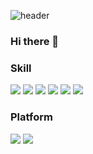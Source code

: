 <!--
**Sangmin-Jeon/Sangmin-Jeon** is a ✨ _special_ ✨ repository because its `README.md` (this file) appears on your GitHub profile.

Here are some ideas to get you started:

- 🔭 I’m currently working on ...
- 🌱 I’m currently learning ...
- 👯 I’m looking to collaborate on ...
- 🤔 I’m looking for help with ...
- 💬 Ask me about ...
- 📫 How to reach me: ...
- 😄 Pronouns: ...
- ⚡ Fun fact: ...
-->
![header](https://capsule-render.vercel.app/api?type=waving&color=3399FF&section=header&text=Sangmin's%20github&fontColor=ffffff)   
### Hi there 👋   
   
### Skill
<img src="https://img.shields.io/badge/-iOS-%23000000?logo=Apple&logoColor=white"/>   <img src="https://img.shields.io/badge/-Swift-white?logo=Swift&logoColor=orange"/>   <img src="https://img.shields.io/badge/-UIkit-orange"/>   <img src="https://img.shields.io/badge/-Ubuntu-red?logo=Ubuntu&logoColor=white"/>   <img src="https://img.shields.io/badge/-C-white?logo=C&logoColor=blue"/>   <img src="https://img.shields.io/badge/-Verilog-black?"/>
### Platform
<img src="https://img.shields.io/badge/-Xcode-blue?logo=Xcode&logoColor=white"/>     <img src="https://img.shields.io/badge/-Git-red?logo=Git&logoColor=white"/>
